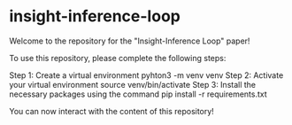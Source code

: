 # insight-inference-loop

Welcome to the repository for the "Insight-Inference Loop" paper!

To use this repository, please complete the following steps:

Step 1: Create a virtual environment pyhton3 -m venv venv
Step 2: Activate your virtual environment source venv/bin/activate
Step 3: Install the necessary packages using the command pip install -r requirements.txt

You can now interact with the content of this repository!
